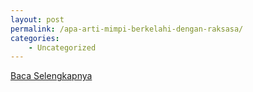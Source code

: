```yaml
---
layout: post
permalink: /apa-arti-mimpi-berkelahi-dengan-raksasa/
categories:
    - Uncategorized
---
```


[Baca Selengkapnya](/04)